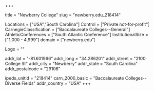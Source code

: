 
+++

title = "Newberry College"
slug = "newberry.edu_218414"

Locations = ["USA","South Carolina"]
Control = ["Private not-for-profit"]
CarnegieClassification = ["Baccalaureate Colleges--General"]
AthleticConferences = ["South Atlantic Conference"]
InstitutionalSize = ["1,000 - 4,999"]
domain = ["newberry.edu"]

Logo = ""

addr_lat = "-81.601966"
addr_long = "34.286201"
addr_street = "2100 College St"
addr_city = "Newberry"
addr_state = "South Carolina"
addr_postalcode = "29108"

ipeds_unitid = "218414"
carn_2000_basic = "Baccalaureate Colleges--Diverse Fields"
addr_country = "USA"
+++
    
